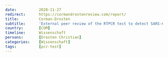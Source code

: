 ```yaml
---
date:          2020-11-27
redirect:      https://cormandrostenreview.com/report/
title:         Corman-Drosten
subtitle:      'External peer review of the RTPCR test to detect SARS-CoV-2 reveals 10 major scientific flaws at the molecular and methodological level: consequences for false positive results.'
country:       [COM]
timeline:      Wissenschaft
persons:       [Drosten Christian]
categories:    [Wissenschaft]
tags:          [pcr-test]
---
```

